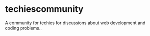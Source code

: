 # techiescommunity
A community for techies for discussions about web development and coding problems..
